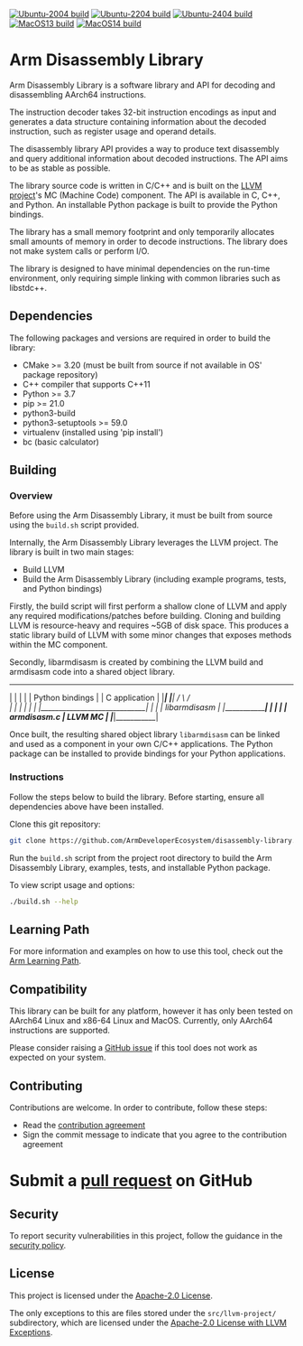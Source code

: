 [![Ubuntu-2004 build](https://github.com/ArmDeveloperEcosystem/disassembly-library/actions/workflows/ubuntu-2004.yml/badge.svg)](https://github.com/ArmDeveloperEcosystem/disassembly-library/actions/workflows/ubuntu-2004.yml "Ubuntu 20.04 build status")
[![Ubuntu-2204 build](https://github.com/ArmDeveloperEcosystem/disassembly-library/actions/workflows/ubuntu-2204.yml/badge.svg)](https://github.com/ArmDeveloperEcosystem/disassembly-library/actions/workflows/ubuntu-2204.yml "Ubuntu 22.04 build status")
[![Ubuntu-2404 build](https://github.com/ArmDeveloperEcosystem/disassembly-library/actions/workflows/ubuntu-2404.yml/badge.svg)](https://github.com/ArmDeveloperEcosystem/disassembly-library/actions/workflows/ubuntu-2404.yml "Ubuntu 24.04 build status")
[![MacOS13 build](https://github.com/ArmDeveloperEcosystem/disassembly-library/actions/workflows/macos-13.yml/badge.svg)](https://github.com/ArmDeveloperEcosystem/disassembly-library/actions/workflows/macos-13.yml "MacOS Ventura build status")
[![MacOS14 build](https://github.com/ArmDeveloperEcosystem/disassembly-library/actions/workflows/macos-14.yml/badge.svg)](https://github.com/ArmDeveloperEcosystem/disassembly-library/actions/workflows/macos-14.yml "MacOS Sonoma  build status")

# Arm Disassembly Library

Arm Disassembly Library is a software library and API for decoding and disassembling AArch64 instructions.

The instruction decoder takes 32-bit instruction encodings as input and generates a data structure containing information about the decoded instruction, such as register usage and operand details.

The disassembly library API provides a way to produce text disassembly and query additional information about decoded instructions. The API aims to be as stable as possible.

The library source code is written in C/C++ and is built on the [LLVM project](https://github.com/llvm/llvm-project)'s MC (Machine Code) component. The API is available in C, C++, and Python. An installable Python package is built to provide the Python bindings.

The library has a small memory footprint and only temporarily allocates small amounts of memory in order to decode instructions. The library does not make system calls or perform I/O.

The library is designed to have minimal dependencies on the run-time environment, only requiring simple linking with common libraries such as libstdc++.

## Dependencies

The following packages and versions are required in order to build the library:
* CMake >= 3.20 (must be built from source if not available in OS' package repository)
* C++ compiler that supports C++11
* Python >= 3.7
* pip >= 21.0
* python3-build
* python3-setuptools >= 59.0
* virtualenv (installed using 'pip install')
* bc (basic calculator)

## Building

### Overview

Before using the Arm Disassembly Library, it must be built from source using the `build.sh` script provided.

Internally, the Arm Disassembly Library leverages the LLVM project. The library is built in two main stages:
* Build LLVM
* Build the Arm Disassembly Library (including example programs, tests, and Python bindings)

Firstly, the build script will first perform a shallow clone of LLVM and apply any required modifications/patches before building. Cloning and building LLVM is resource-heavy and requires ~5GB of disk space. This produces a static library build of LLVM with some minor changes that exposes methods within the MC component.

Secondly, libarmdisasm is created by combining the LLVM build and armdisasm code into a shared object library.

 ___________________           __________________
|                   |         |                  |
|  Python bindings  |         |   C application  |
|___________________|         |__________________|
         / \                           / \
          |                             |
          |                             |
          |                             |
          |_____________________________|
            |                         |
            |     libarmdisasm        |
            |_________________________|
            |             |           |
            | armdisasm.c |  LLVM MC  |
            |_____________|___________|

Once built, the resulting shared object library `libarmdisasm` can be linked and used as a component in your own C/C++ applications. The Python package can be installed to provide bindings for your Python applications.

### Instructions

Follow the steps below to build the library. Before starting, ensure all dependencies above have been installed.

Clone this git repository:
```sh
git clone https://github.com/ArmDeveloperEcosystem/disassembly-library.git
```

Run the `build.sh` script from the project root directory to build the Arm Disassembly Library, examples, tests, and installable Python package.

To view script usage and options:
```sh
./build.sh --help
```

## Learning Path

For more information and examples on how to use this tool, check out the [Arm Learning Path](https://learn.arm.com/learning-paths/servers-and-cloud-computing/arm-disassembly-library).

## Compatibility

This library can be built for any platform, however it has only been tested on AArch64 Linux and x86-64 Linux and MacOS. Currently, only AArch64 instructions are supported.

Please consider raising a [GitHub issue](https://github.com/ArmDeveloperEcosystem/disassembly-library/issues/new) if this tool does not work as expected on your system.

## Contributing

Contributions are welcome. In order to contribute, follow these steps:
* Read the [contribution agreement](CONTRIBUTING.md)
* Sign the commit message to indicate that you agree to the contribution agreement
# Submit a [pull request](https://github.com/ArmDeveloperEcosystem/disassembly-library/pulls) on GitHub

## Security

To report security vulnerabilities in this project, follow the guidance in the [security policy](SECURITY.md).

## License

This project is licensed under the [Apache-2.0 License](LICENSE).

The only exceptions to this are files stored under the `src/llvm-project/` subdirectory, which are licensed under the [Apache-2.0 License with LLVM Exceptions](src/llvm-project/LICENSE-Apache-2.0-with-LLVM-Exceptions).

